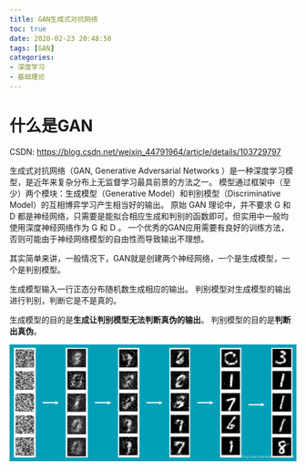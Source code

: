 ```yaml
---
title: GAN生成式对抗网络
toc: true
date: 2020-02-23 20:48:50
tags: [GAN]
categories:
- 深度学习
- 基础理论
---
```


# 什么是GAN
CSDN: https://blog.csdn.net/weixin_44791964/article/details/103729797
<!--more-->
生成式对抗网络（GAN, Generative Adversarial Networks ）是一种深度学习模型，是近年来复杂分布上无监督学习最具前景的方法之一。
模型通过框架中（至少）两个模块：生成模型（Generative Model）和判别模型（Discriminative Model）的互相博弈学习产生相当好的输出。
原始 GAN 理论中，并不要求 G 和 D 都是神经网络，只需要是能拟合相应生成和判别的函数即可。但实用中一般均使用深度神经网络作为 G 和 D 。
一个优秀的GAN应用需要有良好的训练方法，否则可能由于神经网络模型的自由性而导致输出不理想。

其实简单来讲，一般情况下，GAN就是创建两个神经网络，一个是生成模型，一个是判别模型。

生成模型输入一行正态分布随机数生成相应的输出。
判别模型对生成模型的输出进行判别，判断它是不是真的。

生成模型的目的是**生成让判别模型无法判断真伪的输出**。
判别模型的目的是**判断出真伪**。

![](_attachments/a6ac12543c0b1452d9ad4f68bcb5bdf7.png)
